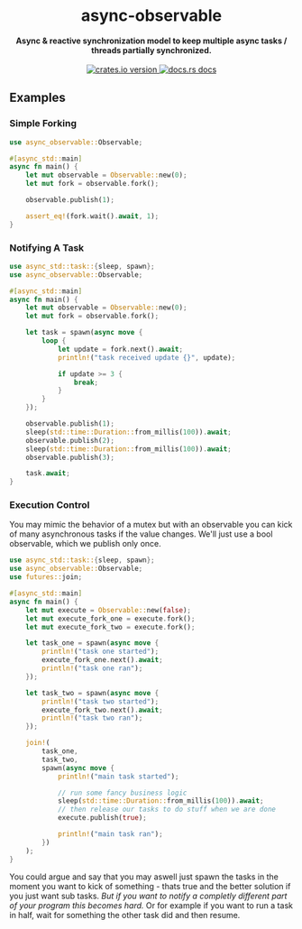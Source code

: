 <h1 align="center">async-observable</h1>
<div align="center">
  <strong>
    Async & reactive synchronization model to keep multiple async tasks /
    threads partially synchronized.
  </strong>
</div>
<br />
<div align="center">
  <a href="https://crates.io/crates/async-observable">
    <img src="https://img.shields.io/crates/v/async-observable.svg?style=flat-square"
    alt="crates.io version" />
  </a>
  <a href="https://docs.rs/async-observable">
    <img src="https://img.shields.io/badge/docs-latest-blue.svg?style=flat-square"
      alt="docs.rs docs" />
  </a>
</div>

## Examples

### Simple Forking

```rust
use async_observable::Observable;

#[async_std::main]
async fn main() {
    let mut observable = Observable::new(0);
    let mut fork = observable.fork();

    observable.publish(1);

    assert_eq!(fork.wait().await, 1);
}
```

### Notifying A Task

```rust
use async_std::task::{sleep, spawn};
use async_observable::Observable;

#[async_std::main]
async fn main() {
    let mut observable = Observable::new(0);
    let mut fork = observable.fork();

    let task = spawn(async move {
        loop {
            let update = fork.next().await;
            println!("task received update {}", update);

            if update >= 3 {
                break;
            }
        }
    });

    observable.publish(1);
    sleep(std::time::Duration::from_millis(100)).await;
    observable.publish(2);
    sleep(std::time::Duration::from_millis(100)).await;
    observable.publish(3);

    task.await;
}
```

### Execution Control

You may mimic the behavior of a mutex but with an observable you can kick of
many asynchronous tasks if the value changes. We'll just use a bool
observable, which we publish only once.

```rust
use async_std::task::{sleep, spawn};
use async_observable::Observable;
use futures::join;

#[async_std::main]
async fn main() {
    let mut execute = Observable::new(false);
    let mut execute_fork_one = execute.fork();
    let mut execute_fork_two = execute.fork();

    let task_one = spawn(async move {
        println!("task one started");
        execute_fork_one.next().await;
        println!("task one ran");
    });

    let task_two = spawn(async move {
        println!("task two started");
        execute_fork_two.next().await;
        println!("task two ran");
    });

    join!(
        task_one,
        task_two,
        spawn(async move {
            println!("main task started");

            // run some fancy business logic
            sleep(std::time::Duration::from_millis(100)).await;
            // then release our tasks to do stuff when we are done
            execute.publish(true);

            println!("main task ran");
        })
    );
}
```

You could argue and say that you may aswell just spawn the tasks in the moment
you want to kick of something - thats true and the better solution if you just
want sub tasks. _But if you want to notify a completly different part of your
program this becomes hard._ Or for example if you want to run a task in
half, wait for something the other task did and then resume.
